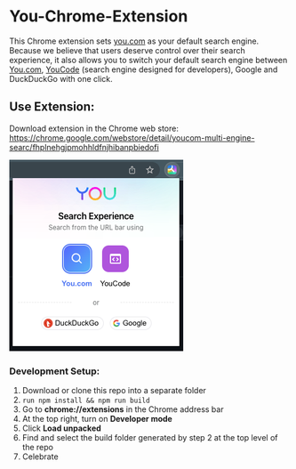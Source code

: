 # You-Chrome-Extension

This Chrome extension sets [you.com](https://you.com/) as your default search engine. Because we believe that users deserve control over their search experience, it also allows you to switch your default search engine between [You.com](https://you.com/), [YouCode](https://code.you.com/) (search engine designed for developers), Google and DuckDuckGo with one click.

## Use Extension:

Download extension in the Chrome web store: https://chrome.google.com/webstore/detail/youcom-multi-engine-searc/fhplnehgjpmohhldfnjhibanpbiedofi

![Extension](extension_image.png?raw=true)

### **Development Setup:**

1. Download or clone this repo into a separate folder
2. `run npm install && npm run build`
3. Go to **chrome://extensions** in the Chrome address bar 
4. At the top right, turn on **Developer mode**
5. Click **Load unpacked**
6. Find and select the build folder generated by step 2 at the top level of the repo
7. Celebrate

